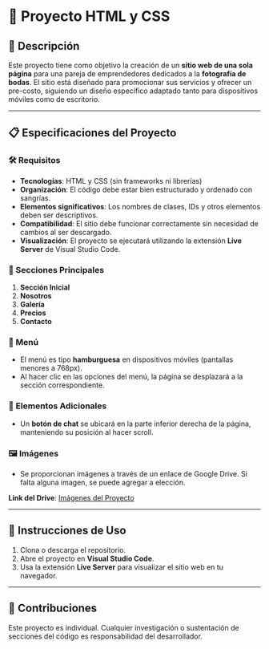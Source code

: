 # 📸 Proyecto HTML y CSS

## 🌟 Descripción

Este proyecto tiene como objetivo la creación de un **sitio web de una sola página** para una pareja de emprendedores dedicados a la **fotografía de bodas**. El sitio está diseñado para promocionar sus servicios y ofrecer un pre-costo, siguiendo un diseño específico adaptado tanto para dispositivos móviles como de escritorio.

---

## 📋 Especificaciones del Proyecto

### 🛠 Requisitos

- **Tecnologías**: HTML y CSS (sin frameworks ni librerías)
- **Organización**: El código debe estar bien estructurado y ordenado con sangrías.
- **Elementos significativos**: Los nombres de clases, IDs y otros elementos deben ser descriptivos.
- **Compatibilidad**: El sitio debe funcionar correctamente sin necesidad de cambios al ser descargado.
- **Visualización**: El proyecto se ejecutará utilizando la extensión **Live Server** de Visual Studio Code.

### 📑 Secciones Principales

1. **Sección Inicial**
2. **Nosotros**
3. **Galería**
4. **Precios**
5. **Contacto**

### 🍔 Menú

- El menú es tipo **hamburguesa** en dispositivos móviles (pantallas menores a 768px).
- Al hacer clic en las opciones del menú, la página se desplazará a la sección correspondiente.

### 💬 Elementos Adicionales

- Un **botón de chat** se ubicará en la parte inferior derecha de la página, manteniendo su posición al hacer scroll.

### 🖼 Imágenes

- Se proporcionan imágenes a través de un enlace de Google Drive. Si falta alguna imagen, se puede agregar a elección.

**Link del Drive**: [Imágenes del Proyecto](https://drive.google.com/drive/folders/1U1g5m1FwzomQqb64JJTpTvKWgki2JZe6)

---

## 🚀 Instrucciones de Uso

1. Clona o descarga el repositorio.
2. Abre el proyecto en **Visual Studio Code**.
3. Usa la extensión **Live Server** para visualizar el sitio web en tu navegador.

---

## 🤝 Contribuciones

Este proyecto es individual. Cualquier investigación o sustentación de secciones del código es responsabilidad del desarrollador.
